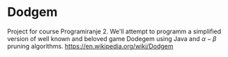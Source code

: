 # Dodgem
Project for course Programiranje 2.
We'll attempt to programm a simplified version of well known and beloved game Dodegem using Java and $\alpha-\beta$ pruning algorithms.
https://en.wikipedia.org/wiki/Dodgem
